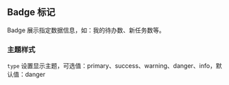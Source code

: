 <div class="demo-header">
<p class="overviewicon">
  <span class="wapi-form-badge"/>
</p>

## Badge 标记

<nova-uxlink widget-name="Badge"></nova-uxlink>

Badge 展示指定数据信息，如：我的待办数、新任务数等。
</div>

### 主題样式

`type` 设置显示主题，可选值：primary、success、warning、danger、info，默认值：danger

<nova-demo-view link="badge/type.vue"></nova-demo-view>

<br>
